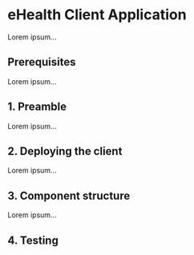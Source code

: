 # eHealth Client Application
Lorem ipsum...

## Prerequisites
Lorem ipsum...

## 1. Preamble
Lorem ipsum...

## 2. Deploying the client
Lorem ipsum...

## 3. Component structure
Lorem ipsum...

## 4. Testing
